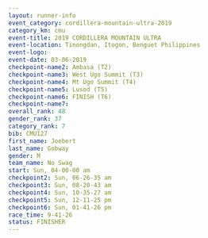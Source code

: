 ```yaml
---
layout: runner-info 
event_category: cordillera-mountain-ultra-2019 
category_km: cmu 
event-title: 2019 CORDILLERA MOUNTAIN ULTRA 
event-location: Tinongdan, Itogon, Benguet Philippines 
event-logo: 
event-date: 03-06-2019 
checkpoint-name2: Ambasa (T2) 
checkpoint-name3: West Ugo Summit (T3) 
checkpoint-name4: Mt Ugo Summit (T4) 
checkpoint-name5: Lusod (T5) 
checkpoint-name6: FINISH (T6) 
checkpoint-name7: 
overall_rank: 48
gender_rank: 37
category_rank: 7
bib: CMU127
first_name: Joebert
last_name: Gobway
gender: M
team_name: No Swag
start: Sun, 04-00-00 am
checkpoint2: Sun, 06-26-35 am
checkpoint3: Sun, 08-20-43 am
checkpoint4: Sun, 10-35-27 am
checkpoint5: Sun, 12-11-25 pm
checkpoint6: Sun, 01-41-26 pm
race_time: 9-41-26
status: FINISHER
---
```

